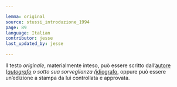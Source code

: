 ```yaml
---

lemma: original
source: stussi_introduzione_1994
page: 89
language: Italian
contributor: jesse
last_updated_by: jesse

---
```

Il testo _originale_, materialmente inteso, può essere scritto dall’[autore](author.html) (_[autografo](holograph.html_) o sotto sua sorveglianza (_[idiografo](idiograph.html_), oppure può essere un’edizione a stampa da lui controllata e approvata.
